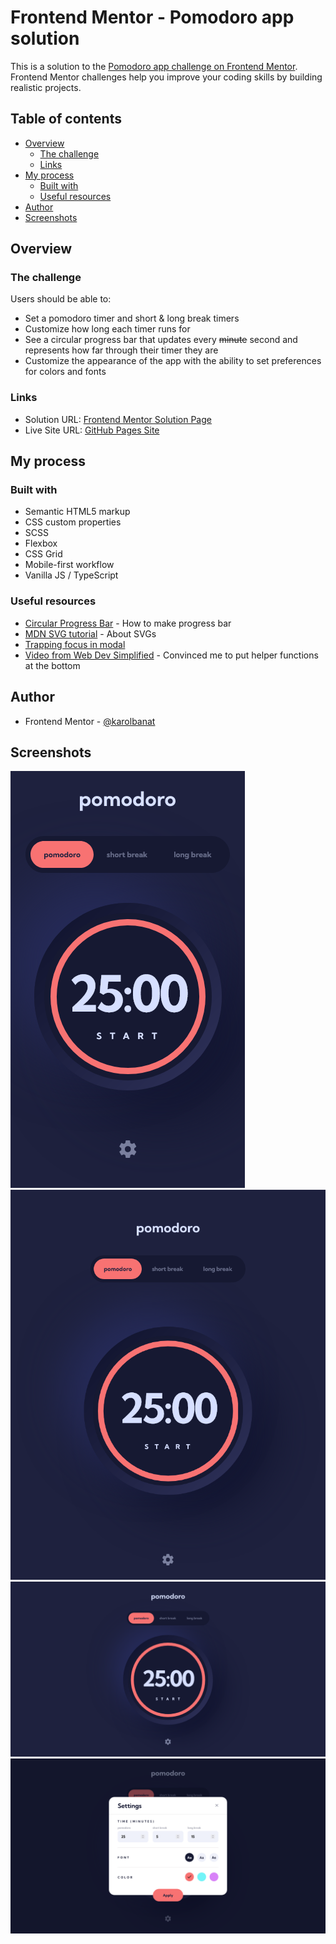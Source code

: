 # Frontend Mentor - Pomodoro app solution

This is a solution to the [Pomodoro app challenge on Frontend Mentor](https://www.frontendmentor.io/challenges/pomodoro-app-KBFnycJ6G). Frontend Mentor challenges help you improve your coding skills by building realistic projects.

## Table of contents

- [Overview](#overview)
  - [The challenge](#the-challenge)
  - [Links](#links)
- [My process](#my-process)
  - [Built with](#built-with)
  - [Useful resources](#useful-resources)
- [Author](#author)
- [Screenshots](#screenshots)

## Overview

### The challenge

Users should be able to:

- Set a pomodoro timer and short & long break timers
- Customize how long each timer runs for
- See a circular progress bar that updates every ~~minute~~ second and represents how far through their timer they are
- Customize the appearance of the app with the ability to set preferences for colors and fonts

### Links

- Solution URL: [Frontend Mentor Solution Page](https://www.frontendmentor.io/solutions/pomodoro-app-KA6o22mBaJ)
- Live Site URL: [GitHub Pages Site](https://karolbanat.github.io/fem-pomodoro-app/)

## My process

### Built with

- Semantic HTML5 markup
- CSS custom properties
- SCSS
- Flexbox
- CSS Grid
- Mobile-first workflow
- Vanilla JS / TypeScript

### Useful resources

- [Circular Progress Bar](https://www.youtube.com/watch?v=H2HYccAGR00) - How to make progress bar
- [MDN SVG tutorial](https://developer.mozilla.org/en-US/docs/Web/SVG/Tutorial) - About SVGs
- [Trapping focus in modal](https://uxdesign.cc/how-to-trap-focus-inside-modal-to-make-it-ada-compliant-6a50f9a70700)
- [Video from Web Dev Simplified](https://www.youtube.com/watch?v=5iGGvJn8K1U) - Convinced me to put helper functions at the bottom

## Author

- Frontend Mentor - [@karolbanat](https://www.frontendmentor.io/profile/karolbanat)

## Screenshots

![](./screenshots/screenshot-mobile.png)
![](./screenshots/screenshot-tablet.png)
![](./screenshots/screenshot-desktop.png)
![](./screenshots/screenshot-modal.png)

